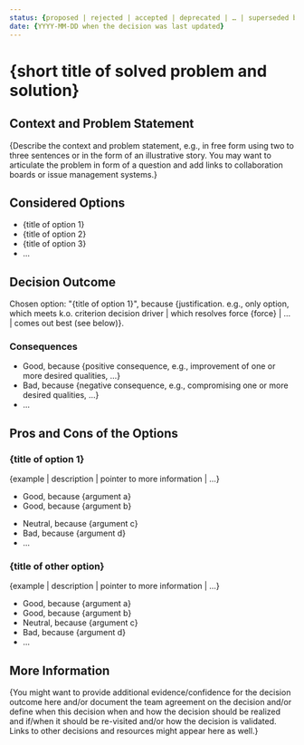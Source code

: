 ```yaml
---
status: {proposed | rejected | accepted | deprecated | … | superseded by [ADR-0005](0005-example.md)}
date: {YYYY-MM-DD when the decision was last updated}
---
```


# {short title of solved problem and solution}

## Context and Problem Statement

{Describe the context and problem statement, e.g., in free form using two to three sentences or in the form of an illustrative story.
 You may want to articulate the problem in form of a question and add links to collaboration boards or issue management systems.}

## Considered Options

* {title of option 1}
* {title of option 2}
* {title of option 3}
* … <!-- numbers of options can vary -->

## Decision Outcome

Chosen option: "{title of option 1}", because
{justification. e.g., only option, which meets k.o. criterion decision driver | which resolves force {force} | … | comes out best (see below)}.

<!-- This is an optional element. Feel free to remove. -->
### Consequences

* Good, because {positive consequence, e.g., improvement of one or more desired qualities, …}
* Bad, because {negative consequence, e.g., compromising one or more desired qualities, …}
* … <!-- numbers of consequences can vary -->


<!-- This is an optional element. Feel free to remove. -->
## Pros and Cons of the Options

### {title of option 1}

<!-- This is an optional element. Feel free to remove. -->
{example | description | pointer to more information | …}

* Good, because {argument a}
* Good, because {argument b}
<!-- use "neutral" if the given argument weights neither for good nor bad -->
* Neutral, because {argument c}
* Bad, because {argument d}
* … <!-- numbers of pros and cons can vary -->

### {title of other option}

{example | description | pointer to more information | …}

* Good, because {argument a}
* Good, because {argument b}
* Neutral, because {argument c}
* Bad, because {argument d}
* …

<!-- This is an optional element. Feel free to remove. -->
## More Information

{You might want to provide additional evidence/confidence for the decision outcome here and/or
 document the team agreement on the decision and/or
 define when this decision when and how the decision should be realized and if/when it should be re-visited and/or
 how the decision is validated.
 Links to other decisions and resources might appear here as well.}
